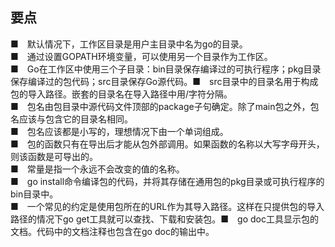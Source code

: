 ## 要点  

■　默认情况下，工作区目录是用户主目录中名为go的目录。  
■　通过设置GOPATH环境变量，可以使用另一个目录作为工作区。  
■　Go在工作区中使用三个子目录：bin目录保存编译过的可执行程序；pkg目录保存编译过的包代码；src目录保存Go源代码。■　src目录中的目录名用于构成包的导入路径。嵌套的目录名在导入路径中用/字符分隔。  
■　包名由包目录中源代码文件顶部的package子句确定。除了main包之外，包名应该与包含它的目录名相同。  
■　包名应该都是小写的，理想情况下由一个单词组成。  
■　包的函数只有在导出后才能从包外部调用。如果函数的名称以大写字母开头，则该函数是可导出的。  
■　常量是指一个永远不会改变的值的名称。  
■　go install命令编译包的代码，并将其存储在通用包的pkg目录或可执行程序的bin目录中。  
■　一个常见的约定是使用包所在的URL作为其导入路径。这样在只提供包的导入路径的情况下go get工具就可以查找、下载和安装包。■　go doc工具显示包的文档。代码中的文档注释也包含在go doc的输出中。  